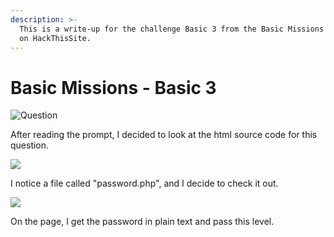 ```yaml
---
description: >-
  This is a write-up for the challenge Basic 3 from the Basic Missions category
  on HackThisSite.
---
```


# Basic Missions - Basic 3

![Question](../../.gitbook/assets/screenshot-2021-01-24-175609.png)

After reading the prompt, I decided to look at the html source code for this question.

![](../../.gitbook/assets/screenshot-2021-01-24-175646.png)

I notice a file called "password.php", and I decide to check it out.

![](../../.gitbook/assets/screenshot-2021-01-24-175729.png)

On the page, I get the password in plain text and pass this level.


